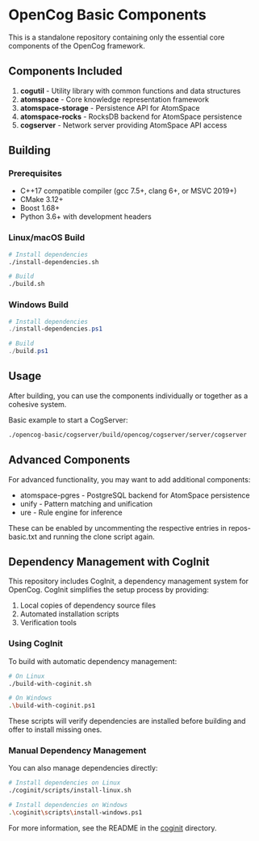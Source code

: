 # OpenCog Basic Components

This is a standalone repository containing only the essential core components of the OpenCog framework.

## Components Included

1. **cogutil** - Utility library with common functions and data structures
2. **atomspace** - Core knowledge representation framework
3. **atomspace-storage** - Persistence API for AtomSpace
4. **atomspace-rocks** - RocksDB backend for AtomSpace persistence
5. **cogserver** - Network server providing AtomSpace API access

## Building

### Prerequisites

- C++17 compatible compiler (gcc 7.5+, clang 6+, or MSVC 2019+)
- CMake 3.12+
- Boost 1.68+
- Python 3.6+ with development headers

### Linux/macOS Build

```bash
# Install dependencies
./install-dependencies.sh

# Build
./build.sh
```

### Windows Build

```powershell
# Install dependencies
./install-dependencies.ps1

# Build
./build.ps1
```

## Usage

After building, you can use the components individually or together as a cohesive system.

Basic example to start a CogServer:

```bash
./opencog-basic/cogserver/build/opencog/cogserver/server/cogserver
```

## Advanced Components

For advanced functionality, you may want to add additional components:
- atomspace-pgres - PostgreSQL backend for AtomSpace persistence
- unify - Pattern matching and unification
- ure - Rule engine for inference

These can be enabled by uncommenting the respective entries in repos-basic.txt
and running the clone script again.

## Dependency Management with CogInit

This repository includes CogInit, a dependency management system for OpenCog. CogInit simplifies the setup process by providing:

1. Local copies of dependency source files
2. Automated installation scripts
3. Verification tools

### Using CogInit

To build with automatic dependency management:

```bash
# On Linux
./build-with-coginit.sh

# On Windows
.\build-with-coginit.ps1
```

These scripts will verify dependencies are installed before building and offer to install missing ones.

### Manual Dependency Management

You can also manage dependencies directly:

```bash
# Install dependencies on Linux
./coginit/scripts/install-linux.sh

# Install dependencies on Windows
.\coginit\scripts\install-windows.ps1
```

For more information, see the README in the [coginit](./coginit) directory.
